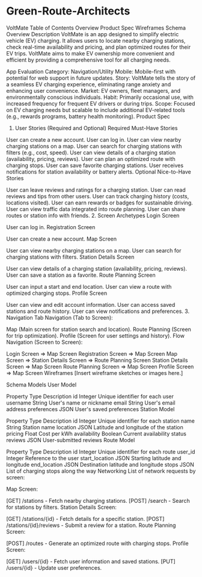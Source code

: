 # Green-Route-Architects

VoltMate
Table of Contents
Overview
Product Spec
Wireframes
Schema
Overview
Description
VoltMate is an app designed to simplify electric vehicle (EV) charging. It allows users to locate nearby charging stations, check real-time availability and pricing, and plan optimized routes for their EV trips. VoltMate aims to make EV ownership more convenient and efficient by providing a comprehensive tool for all charging needs.

App Evaluation
Category: Navigation/Utility
Mobile: Mobile-first with potential for web support in future updates.
Story: VoltMate tells the story of a seamless EV charging experience, eliminating range anxiety and enhancing user convenience.
Market: EV owners, fleet managers, and environmentally conscious individuals.
Habit: Primarily occasional use, with increased frequency for frequent EV drivers or during trips.
Scope: Focused on EV charging needs but scalable to include additional EV-related tools (e.g., rewards programs, battery health monitoring).
Product Spec
1. User Stories (Required and Optional)
Required Must-Have Stories

User can create a new account.
User can log in.
User can view nearby charging stations on a map.
User can search for charging stations with filters (e.g., cost, speed).
User can view details of a charging station (availability, pricing, reviews).
User can plan an optimized route with charging stops.
User can save favorite charging stations.
User receives notifications for station availability or battery alerts.
Optional Nice-to-Have Stories

User can leave reviews and ratings for a charging station.
User can read reviews and tips from other users.
User can track charging history (costs, locations visited).
User can earn rewards or badges for sustainable driving.
User can view traffic data integrated into route planning.
User can share routes or station info with friends.
2. Screen Archetypes
Login Screen

User can log in.
Registration Screen

User can create a new account.
Map Screen

User can view nearby charging stations on a map.
User can search for charging stations with filters.
Station Details Screen

User can view details of a charging station (availability, pricing, reviews).
User can save a station as a favorite.
Route Planning Screen

User can input a start and end location.
User can view a route with optimized charging stops.
Profile Screen

User can view and edit account information.
User can access saved stations and route history.
User can view notifications and preferences.
3. Navigation
Tab Navigation (Tab to Screen):

Map (Main screen for station search and location).
Route Planning (Screen for trip optimization).
Profile (Screen for user settings and history).
Flow Navigation (Screen to Screen):

Login Screen
=> Map Screen
Registration Screen
=> Map Screen
Map Screen
=> Station Details Screen
=> Route Planning Screen
Station Details Screen
=> Map Screen
Route Planning Screen
=> Map Screen
Profile Screen
=> Map Screen
Wireframes
[Insert wireframe sketches or images here.]

Schema
Models
User Model

Property	Type	Description
id	Integer	Unique identifier for each user
username	String	User's name or nickname
email	String	User's email address
preferences	JSON	User's saved preferences
Station Model

Property	Type	Description
id	Integer	Unique identifier for each station
name	String	Station name
location	JSON	Latitude and longitude of the station
pricing	Float	Cost per kWh
availability	Boolean	Current availability status
reviews	JSON	User-submitted reviews
Route Model

Property	Type	Description
id	Integer	Unique identifier for each route
user_id	Integer	Reference to the user
start_location	JSON	Starting latitude and longitude
end_location	JSON	Destination latitude and longitude
stops	JSON	List of charging stops along the way
Networking
List of network requests by screen:

Map Screen:

[GET] /stations - Fetch nearby charging stations.
[POST] /search - Search for stations by filters.
Station Details Screen:

[GET] /stations/{id} - Fetch details for a specific station.
[POST] /stations/{id}/reviews - Submit a review for a station.
Route Planning Screen:

[POST] /routes - Generate an optimized route with charging stops.
Profile Screen:

[GET] /users/{id} - Fetch user information and saved stations.
[PUT] /users/{id} - Update user preferences.
